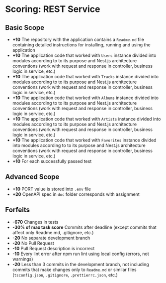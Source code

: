 # Scoring: REST Service

## Basic Scope

- **+10** The repository with the application contains a `Readme.md` file containing detailed instructions for installing, running and using the application
- **+10** The application code that worked with `Users` instance divided into modules according to to its purpose and Nest.js architecture conventions (work with request and response in controller, business logic in service, etc.)
- **+10** The application code that worked with `Tracks` instance divided into modules according to to its purpose and Nest.js architecture conventions (work with request and response in controller, business logic in service, etc.)
- **+10** The application code that worked with `Albums` instance divided into modules according to to its purpose and Nest.js architecture conventions (work with request and response in controller, business logic in service, etc.)
- **+10** The application code that worked with `Artists` instance divided into modules according to to its purpose and Nest.js architecture conventions (work with request and response in controller, business logic in service, etc.)
- **+10** The application code that worked with `Favorites` instance divided into modules according to to its purpose and Nest.js architecture conventions (work with request and response in controller, business logic in service, etc.)
- **+10** For each successfully passed test

## Advanced Scope
- **+10** PORT value is stored into `.env` file
- **+20** OpenAPI spec in `doc` folder corresponds with assignment

## Forfeits
- **-670** Changes in tests
- **-30% of max task score** Commits after deadline (except commits that affect only Readme.md, .gitignore, etc.)
- **-20** No separate development branch
- **-20** No Pull Request
- **-10** Pull Request description is incorrect
- **-10** Every lint error after npm run lint using local config (errors, not warnings) 
- **-20** Less than 3 commits in the development branch, not including commits that make changes only to `Readme.md` or similar files (`tsconfig.json`, `.gitignore`, `.prettierrc.json`, etc.)